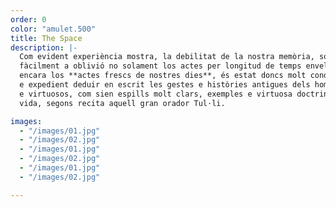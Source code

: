 ```yaml
---
order: 0
color: "amulet.500"
title: The Space
description: |-
  Com evident experiència mostra, la debilitat de la nostra memòria, sotsmetent
  fàcilment a oblivió no solament los actes per longitud de temps envellits, mas
  encara los **actes frescs de nostres dies**, és estat doncs molt condecent, útil
  e expedient deduir en escrit les gestes e històries antigues dels homens forts
  e virtuosos, com sien espills molt clars, exemples e virtuosa doctrina de nostra
  vida, segons recita aquell gran orador Tul·li.

images:
  - "/images/01.jpg"
  - "/images/02.jpg"
  - "/images/01.jpg"
  - "/images/02.jpg"
  - "/images/01.jpg"
  - "/images/02.jpg"

---
```

